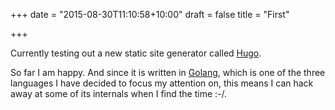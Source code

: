 +++
date = "2015-08-30T11:10:58+10:00"
draft = false
title = "First"

+++

Currently testing out a new static site generator called
[Hugo](http://gohugo.io).

So far I am happy. And since it is written in [Golang](http://golang.org),
which is one of the three languages I have decided to focus my attention on,
this means I can hack away at some of its internals when I find the time :-/.
